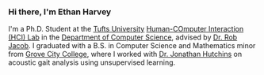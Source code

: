 ### Hi there, I'm Ethan Harvey
I'm a Ph.D. Student at the [Tufts University](https://www.tufts.edu/) [Human-COmputer Interaction (HCI) Lab](https://www.hci.cs.tufts.edu/) in the [Department of Computer Science](https://engineering.tufts.edu/cs/), advised by [Dr. Rob Jacob](https://www.cs.tufts.edu/~jacob/). I graduated with a B.S. in Computer Science and Mathematics minor from [Grove City College](https://www.gcc.edu/), where I worked with [Dr. Jonathan Hutchins](https://www.gcc.edu/Home/Academics/Faculty-Directory/Faculty-Detail/jonathan-o-hutchins) on acoustic gait analysis using unsupervised learning.

<!---
ethanharvey98/ethanharvey98 is a ✨ special ✨ repository because its `README.md` (this file) appears on your GitHub profile.
You can click the Preview link to take a look at your changes.
--->
